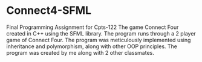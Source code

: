# Connect4-SFML
Final Programming Assignment for Cpts-122
The game Connect Four created in C++ using the SFML library. The program runs through a 2 player game of Connect Four. The program was meticulously implemented
using inheritance and polymorphism, along with other OOP principles. The program was created by me along with 2 other classmates.
